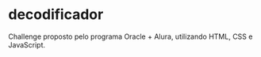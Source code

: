 # decodificador
Challenge proposto pelo programa Oracle + Alura, utilizando HTML, CSS e JavaScript.
